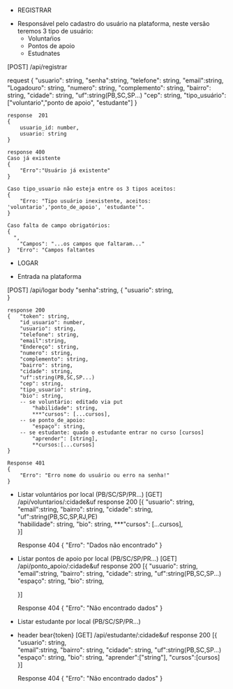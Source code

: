 * REGISTRAR
-  Responsável pelo cadastro do usuário na plataforma, neste versão teremos 3 tipo de usuário:
   -  Voluntaŕios
   -  Pontos de apoio
   -  Estudnates 
  
  
  [POST] /api/registrar
   
   request
    {
        "usuario": string,
        "senha":string,
        "telefone": string,
        "email":string,
        "Logadouro": string,
        "numero": string,
        "complemento": string,
        "bairro": string,
        "cidade": string,
        "uf":string(PB,SC,SP...)
        "cep": string,
        "tipo_usuário": ["voluntario","ponto de apoio", "estudante"]
    }

    
    response  201 
    {
        usuario_id: number,
        usuario: string
    }

    response 400
    Caso já existente
    {
        "Erro":"Usuário já existente"
    }

    Caso tipo_usuario não esteja entre os 3 tipos aceitos:
    {
        "Erro: "Tipo usuário inexistente, aceitos: 'voluntario','ponto_de_apoio', 'estudante'".
    }

    Caso falta de campo obrigatórios:
    {
      ",
        "Campos": "...os campos que faltaram..."
    }  "Erro": "Campos faltantes

* LOGAR
-  Entrada na plataforma
  
  [POST] /api/logar
    body
        "senha":string,  {
        "usuario": string,       
    }

    response 200
    {   "token": string,
        "id_usuario": number,
        "usuario": string,        
        "telefone": string,
        "email":string,
        "Endereço": string,
        "numero": string,
        "complemento": string,
        "bairro": string,
        "cidade": string,
        "uf":string(PB,SC,SP...)
        "cep": string,
        "tipo_usuario": string,
        "bio": string,
        -- se voluntário: editado via put
            "habilidade": string,             
            ***"cursos": [...cursos],
        -- se ponto_de_apoio:
            "espaço": string,
        -- se estudante: quado o estudante entrar no curso [cursos]
            "aprender": [string],
            **cursos:[...cursos]
    }

    Response 401
    {
        "Erro": "Erro nome do usuário ou erro na senha!"
    }
  

* Listar voluntários por local (PB/SC/SP/PR...)
[GET] /api/voluntarios/:cidade&uf
response 200
    [{
        "usuario": string,                
        "email":string,
        "bairro": string,
        "cidade": string,
        "uf":string(PB,SC,SP,RJ,PE)                
        "habilidade": string,
        "bio": string,
        ***"cursos": [...cursos],        
    }]

    Response 404
    {
        "Erro": "Dados não encontrado"
    }

* Listar pontos de apoio por local (PB/SC/SP/PR...)
[GET] /api/ponto_apoio/:cidade&uf
response 200
    [{
        "usuario": string,                
        "email":string,
        "bairro": string,
        "cidade": string,
        "uf":string(PB,SC,SP...)                
        "espaço": string,
        "bio": string,      
        
    }]

    Response 404
    {
        "Erro": "Não encontrado dados"
    }

* Listar estudante por local (PB/SC/SP/PR...)
* header bear{token} 
[GET] /api/estudante/:cidade&uf
response 200
    [{
        "usuario": string,                
        "email":string,
        "bairro": string,
        "cidade": string,
        "uf":string(PB,SC,SP...)                
        "espaço": string,
        "bio": string, 
        "aprender":["string"],
        "cursos":[cursos]        
    }]

    Response 404
    {
        "Erro": "Não encontrado dados"
    }
